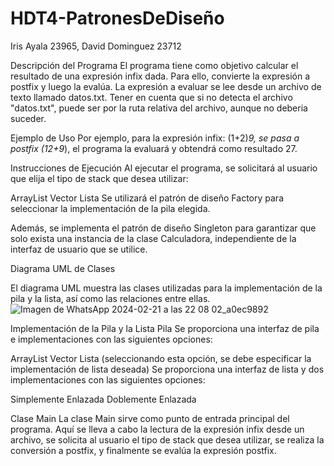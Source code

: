 # HDT4-PatronesDeDiseño

Iris Ayala 23965, David Dominguez 23712

Descripción del Programa
El programa tiene como objetivo calcular el resultado de una expresión infix dada. Para ello, convierte la expresión a postfix y luego la evalúa. La expresión a evaluar se lee desde un archivo de texto llamado datos.txt.
Tener en cuenta que si no detecta el archivo "datos.txt", puede ser por la ruta relativa del archivo, aunque no deberia suceder.

Ejemplo de Uso
Por ejemplo, para la expresión infix: (1+2)*9, se pasa a postfix (12+9*), el programa la evaluará y obtendrá como resultado 27.

Instrucciones de Ejecución
Al ejecutar el programa, se solicitará al usuario que elija el tipo de stack que desea utilizar:

ArrayList
Vector
Lista
Se utilizará el patrón de diseño Factory para seleccionar la implementación de la pila elegida.

Además, se implementa el patrón de diseño Singleton para garantizar que solo exista una instancia de la clase Calculadora, independiente de la interfaz de usuario que se utilice.

Diagrama UML de Clases

El diagrama UML muestra las clases utilizadas para la implementación de la pila y la lista, así como las relaciones entre ellas.
![Imagen de WhatsApp 2024-02-21 a las 22 08 02_a0ec9892](https://github.com/AleWWH1104/HDT4-PatronesDeDise-o/assets/84152698/f58fd7dd-7054-4fec-9c0b-c02af31de4f5)



Implementación de la Pila y la Lista
Pila
Se proporciona una interfaz de pila e implementaciones con las siguientes opciones:

ArrayList
Vector
Lista (seleccionando esta opción, se debe especificar la implementación de lista deseada)
Se proporciona una interfaz de lista y dos implementaciones con las siguientes opciones:

Simplemente Enlazada
Doblemente Enlazada

Clase Main
La clase Main sirve como punto de entrada principal del programa. Aquí se lleva a cabo la lectura de la expresión infix desde un archivo, se solicita al usuario el tipo de stack que desea utilizar, se realiza la conversión a postfix, y finalmente se evalúa la expresión postfix.
